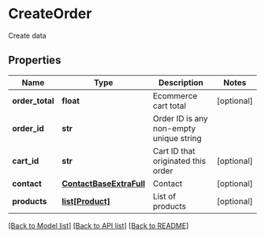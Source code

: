 # CreateOrder

Create data
## Properties
Name | Type | Description | Notes
------------ | ------------- | ------------- | -------------
**order_total** | **float** | Ecommerce cart total | [optional] 
**order_id** | **str** | Order ID is any non-empty unique string | 
**cart_id** | **str** | Cart ID that originated this order | [optional] 
**contact** | [**ContactBaseExtraFull**](ContactBaseExtraFull.md) | Contact | [optional] 
**products** | [**list[Product]**](Product.md) | List of products | [optional] 

[[Back to Model list]](../README.md#documentation-for-models) [[Back to API list]](../README.md#documentation-for-api-endpoints) [[Back to README]](../README.md)


